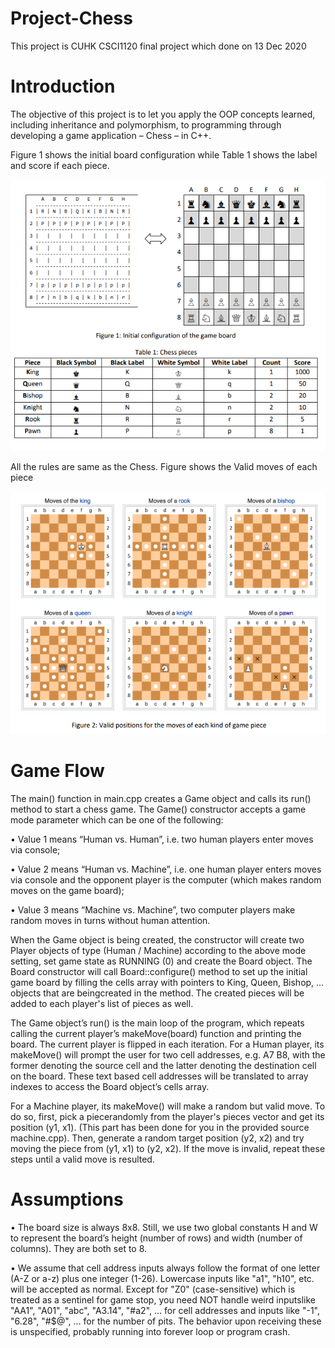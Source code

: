 # Project-Chess
This project is CUHK CSCI1120 final project which done on 13 Dec 2020

# Introduction
The objective of this project is to let you apply the OOP concepts learned, 
including inheritance and polymorphism, to programming through developing a game application – Chess – in C++.

Figure 1 shows the initial board configuration while Table 1 shows the label and score if each piece.

![Alt text](/README/Configuration.png "Figure 1 and Table 1")

All the rules are same as the Chess. Figure shows the Valid moves of each piece

![Alt text](/README/Valid_Move.png "Figure 2")

# Game Flow
The main() function in main.cpp creates a Game object and calls its run() method to start a chess game. The Game() constructor accepts a game mode parameter which can be one of the following: 

• Value 1 means “Human vs. Human”, i.e. two human players enter moves via console; 

• Value 2 means “Human vs. Machine”, i.e. one human player enters moves via console and the opponent player is the computer (which makes random moves on the game board); 

• Value 3 means “Machine vs. Machine”, two computer players make random moves in turns without human attention. 

When the Game object is being created, the constructor will create two Player objects of type (Human / Machine) according to the above mode setting, set game state as RUNNING (0) and create the Board object. The Board constructor will call Board::configure() method to set up the initial game board by filling the cells array with pointers to King, Queen, Bishop, … objects that are beingcreated in the method. The created pieces will be added to each player's list of pieces as well.

The Game object’s run() is the main loop of the program, which repeats calling the current player’s makeMove(board) function and printing the board. The current player is flipped in each iteration. For a Human player, its makeMove() will prompt the user for two cell addresses, e.g. A7 B8, with the former denoting the source cell and the latter denoting the destination cell on the board. These text based cell addresses will be translated to array indexes to access the Board object’s cells array.

For a Machine player, its makeMove() will make a random but valid move. To do so, first, pick a piecerandomly from the player's pieces vector and get its position (y1, x1). (This part has been done for you in the provided source machine.cpp). Then, generate a random target position (y2, x2) and try moving the piece from (y1, x1) to (y2, x2). If the move is invalid, repeat these steps until a valid move is resulted.

# Assumptions
• The board size is always 8x8. Still, we use two global constants H and W to represent the board’s height (number of rows) and width (number of columns). They are both set to 8.

• We assume that cell address inputs always follow the format of one letter (A-Z or a-z) plus one integer (1-26). Lowercase inputs like "a1", "h10", etc. will be accepted as normal. Except for "Z0" (case-sensitive) which is treated as a sentinel for game stop, you need NOT handle weird inputslike "AA1", "A01", "abc", "A3.14", "#a2", … for cell addresses and inputs like "-1", "6.28", "#$@", … for the number of pits. The behavior upon receiving these is unspecified, probably running into forever loop or program  crash.
